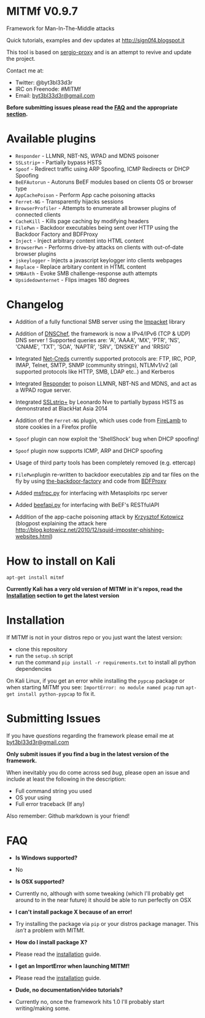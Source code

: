 MITMf V0.9.7
============

Framework for Man-In-The-Middle attacks

Quick tutorials, examples and dev updates at http://sign0f4.blogspot.it

This tool is based on [sergio-proxy](https://github.com/supernothing/sergio-proxy) and is an attempt to revive and update the project.

Contact me at:
- Twitter: @byt3bl33d3r
- IRC on Freenode: #MITMf
- Email: byt3bl33d3r@gmail.com

**Before submitting issues please read the [FAQ](#faq) and the appropriate [section](#submitting-issues).**

Available plugins
=================
- ```Responder``` - LLMNR, NBT-NS, WPAD and MDNS poisoner
- ```SSLstrip+``` - Partially bypass HSTS
- ```Spoof``` - Redirect traffic using ARP Spoofing, ICMP Redirects or DHCP Spoofing
- ```BeEFAutorun``` - Autoruns BeEF modules based on clients OS or browser type
- ```AppCachePoison``` - Perform App cache poisoning attacks 
- ```Ferret-NG``` - Transparently hijacks sessions
- ```BrowserProfiler``` - Attempts to enumerate all browser plugins of connected clients
- ```CacheKill``` - Kills page caching by modifying headers
- ```FilePwn``` - Backdoor executables being sent over HTTP using the Backdoor Factory and BDFProxy
- ```Inject``` - Inject arbitrary content into HTML content
- ```BrowserPwn``` - Performs drive-by attacks on clients with out-of-date browser plugins
- ```jskeylogger``` - Injects a javascript keylogger into clients webpages
- ```Replace``` - Replace arbitary content in HTML content
- ```SMBAuth``` - Evoke SMB challenge-response auth attempts
- ```Upsidedownternet``` - Flips images 180 degrees

Changelog
=========

- Addition of a fully functional SMB server using the [Impacket](https://github.com/CoreSecurity/impacket) library

- Addition of [DNSChef](https://github.com/iphelix/dnschef), the framework is now a IPv4/IPv6 (TCP & UDP) DNS server ! Supported queries are: 'A', 'AAAA', 'MX', 'PTR', 'NS', 'CNAME', 'TXT', 'SOA', 'NAPTR', 'SRV', 'DNSKEY' and 'RRSIG'

- Integrated [Net-Creds](https://github.com/DanMcInerney/net-creds) currently supported protocols are:
  FTP, IRC, POP, IMAP, Telnet, SMTP, SNMP (community strings), NTLMv1/v2 (all supported protocols like HTTP, SMB, LDAP etc..) and Kerberos

- Integrated [Responder](https://github.com/SpiderLabs/Responder) to poison LLMNR, NBT-NS and MDNS, and act as a WPAD rogue server.

- Integrated [SSLstrip+](https://github.com/LeonardoNve/sslstrip2) by Leonardo Nve to partially bypass HSTS as demonstrated at BlackHat Asia 2014 

- Addition of the ```Ferret-NG``` plugin, which uses code from [FireLamb](https://github.com/sensepost/mana/tree/master/firelamb) to store cookies in a Firefox profile 

- ```Spoof``` plugin can now exploit the 'ShellShock' bug when DHCP spoofing! 

- ```Spoof``` plugin now supports ICMP, ARP and DHCP spoofing

- Usage of third party tools has been completely removed (e.g. ettercap)

- ```FilePwn```plugin re-written to backdoor executables zip and tar files on the fly by using [the-backdoor-factory](https://github.com/secretsquirrel/the-backdoor-factory) and code from [BDFProxy](https://github.com/secretsquirrel/BDFProxy)

- Added [msfrpc.py](https://github.com/byt3bl33d3r/msfrpc/blob/master/python-msfrpc/msfrpc.py) for interfacing with Metasploits rpc server

- Added [beefapi.py](https://github.com/byt3bl33d3r/beefapi) for interfacing with BeEF's RESTfulAPI

- Addition of the app-cache poisoning attack by [Krzysztof Kotowicz](https://github.com/koto/sslstrip) (blogpost explaining the attack here http://blog.kotowicz.net/2010/12/squid-imposter-phishing-websites.html)

How to install on Kali
======================

```apt-get install mitmf```

**Currently Kali has a very old version of MITMf in it's repos, read the [Installation](#installation) section to get the latest version**

Installation
============
If MITMf is not in your distros repo or you just want the latest version:
- clone this repository 
- run the ```setup.sh``` script
- run the command ```pip install -r requirements.txt``` to install all python dependencies

On Kali Linux, if you get an error while installing the ```pypcap``` package or when starting MITMf you see: ```ImportError: no module named pcap``` run ```apt-get install python-pypcap``` to fix it.

Submitting Issues
=================
If you have *questions* regarding the framework please email me at byt3bl33d3r@gmail.com

**Only submit issues if you find a bug in the latest version of the framework.**

When inevitably you do come across sed *bug*, please open an issue and include at least the following in the description:

- Full command string you used
- OS your using
- Full error traceback (If any)

Also remember: Github markdown is your friend!

FAQ
===
- **Is Windows supported?**
- No

- **Is OSX supported?**
- Currently no, although with some tweaking (which I'll probably get around to in the near future) it should be able to run perfectly on OSX

- **I can't install package X because of an error!**
- Try installing the package via ```pip``` or your distros package manager. This *isn't* a problem with MITMf.

- **How do I install package X?**
- Please read the [installation](#installation) guide.

- **I get an ImportError when launching MITMf!**
- Please read the [installation](#installation) guide.

- **Dude, no documentation/video tutorials?**
- Currently no, once the framework hits 1.0 I'll probably start writing/making some.
